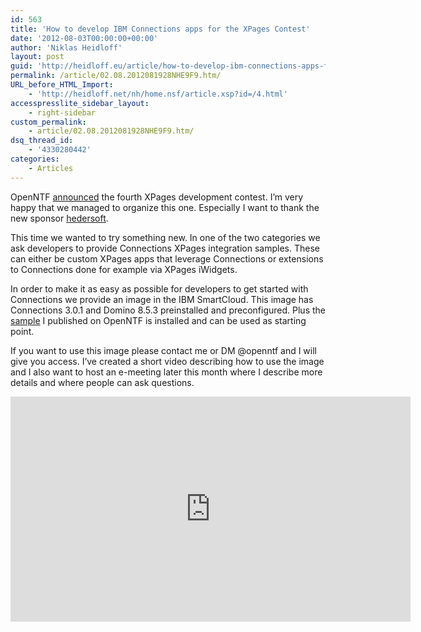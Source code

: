 ```yaml
---
id: 563
title: 'How to develop IBM Connections apps for the XPages Contest'
date: '2012-08-03T00:00:00+00:00'
author: 'Niklas Heidloff'
layout: post
guid: 'http://heidloff.eu/article/how-to-develop-ibm-connections-apps-for-the-xpages-contest/'
permalink: /article/02.08.2012081928NHE9F9.htm/
URL_before_HTML_Import:
    - 'http://heidloff.net/nh/home.nsf/article.xsp?id=/4.html'
accesspresslite_sidebar_layout:
    - right-sidebar
custom_permalink:
    - article/02.08.2012081928NHE9F9.htm/
dsq_thread_id:
    - '4330280442'
categories:
    - Articles
---
```


OpenNTF [announced](http://contest.openntf.org) the fourth XPages development contest. I’m very happy that we managed to organize this one. Especially I want to thank the new sponsor [hedersoft](http://hedersoft.de).

This time we wanted to try something new. In one of the two categories we ask developers to provide Connections XPages integration samples. These can either be custom XPages apps that leverage Connections or extensions to Connections done for example via XPages iWidgets.

In order to make it as easy as possible for developers to get started with Connections we provide an image in the IBM SmartCloud. This image has Connections 3.0.1 and Domino 8.5.3 preinstalled and preconfigured. Plus the [sample](http://heidloff.net/home.nsf/dx/18.06.2012101730NHEBQZ.htm) I published on OpenNTF is installed and can be used as starting point.

If you want to use this image please contact me or DM @openntf and I will give you access. I’ve created a short video describing how to use the image and I also want to host an e-meeting later this month where I describe more details and where people can ask questions.

<iframe allowfullscreen="" frameborder="0" height="360" src="http://www.youtube.com/embed/fAg6Md5OLW4?rel=0" width="640"></iframe>